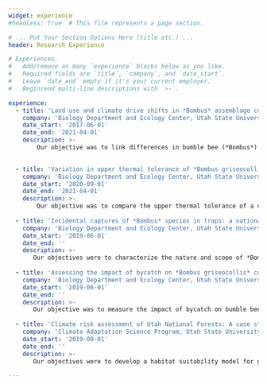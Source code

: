 ```yaml
---
widget: experience
#headless: true  # This file represents a page section.

# ... Put Your Section Options Here (title etc.) ...
header: Research Experience

# Experiences.
#   Add/remove as many `experience` blocks below as you like.
#   Required fields are `title`, `company`, and `date_start`.
#   Leave `date_end` empty if it's your current employer.
#   Begin/end multi-line descriptions with `>-`.

experience:
  - title: 'Land-use and climate drive shifts in *Bombus* assemblage composition'
    company: 'Biology Department and Ecology Center, Utah State University'
    date_start: '2017-06-01'
    date_end: '2021-04-01'
    description: >-
        Our objective was to link differences in bumble bee (*Bombus*) diversity to landscape composition and climate in agroecosystems in order to understand their co-occurring effects. 

        
  - title: 'Variation in upper thermal tolerance of *Bombus griseocollis* and *B. impatiens* (Hymenoptera: Apidae)'
    company: 'Biology Department and Ecology Center, Utah State University'
    date_start: '2020-09-01'
    date_end: '2021-04-01'
    description: >-
        Our objective was to compare the upper thermal tolerance of a commercially available, eastern North American bumble bee species, *Bombus impatiens*, to the upper thermal tolerance of a wild and broadly distributed species, *Bombus griseocollis*.
      
  - title: 'Incidental captures of *Bombus* species in traps: a national survey'
    company: 'Biology Department and Ecology Center, Utah State University'
    date_start: '2019-06-01'
    date_end: ''
    description: >-
       Our objectives were to characterize the nature and scope of *Bombus* bycatch throughout the U.S. to better understand regional effects of traps on pollinator communities and evaluate differences in landscape composition and configuration to determine the effect of agricultural land management practices on pollinator diversity.
        
  - title: 'Assessing the impact of bycatch on *Bombus griseocollis* colony growth and development'
    company: 'Biology Department and Ecology Center, Utah State University'
    date_start: '2019-06-01'
    date_end: ''
    description: >-
       Our objective was to measure the impact of bycatch on bumble bee colony growth and development.
       
  - title: 'Climate risk assessment of Utah National Forests: A case study for Northern Goshawks (*Accipiter gentilis*)'
    company: 'Climate Adaptation Science Program, Utah State University'
    date_start: '2019-08-01'
    date_end: ''
    description: >-
       Our objectives were to develop a habitat suitability model for goshawks in Utah National Forests, model climate induced landscape change in Utah National Forests, and characterize user groups based on their activities, values, and likelihood to engage with Utah National Forest service management.

---
```

